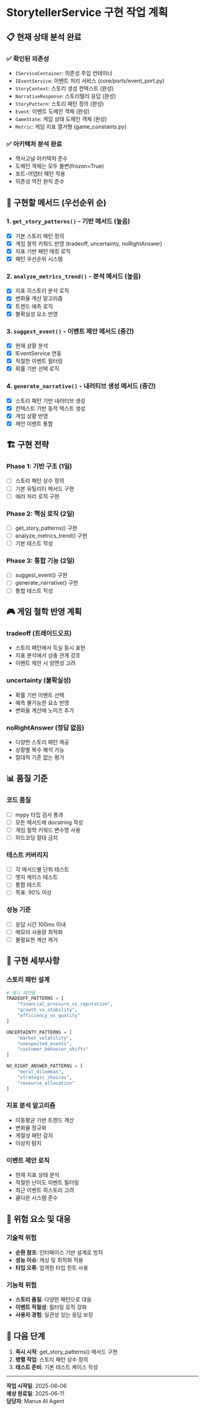 # StorytellerService 구현 작업 계획

## 📋 현재 상태 분석 완료

### ✅ 확인된 의존성
- `IServiceContainer`: 의존성 주입 컨테이너
- `IEventService`: 이벤트 처리 서비스 (core/ports/event_port.py)
- `StoryContext`: 스토리 생성 컨텍스트 (완성)
- `NarrativeResponse`: 스토리텔러 응답 (완성)
- `StoryPattern`: 스토리 패턴 정의 (완성)
- `Event`: 이벤트 도메인 객체 (완성)
- `GameState`: 게임 상태 도메인 객체 (완성)
- `Metric`: 게임 지표 열거형 (game_constants.py)

### ✅ 아키텍처 분석 완료
- 헥사고널 아키텍처 준수
- 도메인 객체는 모두 불변(frozen=True)
- 포트-어댑터 패턴 적용
- 의존성 역전 원칙 준수

## 🎯 구현할 메서드 (우선순위 순)

### 1. `get_story_patterns()` - 기반 메서드 (높음)
- [x] 기본 스토리 패턴 정의
- [x] 게임 철학 키워드 반영 (tradeoff, uncertainty, noRightAnswer)
- [x] 지표 기반 패턴 매칭 로직
- [x] 패턴 우선순위 시스템

### 2. `analyze_metrics_trend()` - 분석 메서드 (높음)  
- [x] 지표 히스토리 분석 로직
- [x] 변화율 계산 알고리즘
- [x] 트렌드 예측 로직
- [x] 불확실성 요소 반영

### 3. `suggest_event()` - 이벤트 제안 메서드 (중간)
- [x] 현재 상황 분석
- [x] IEventService 연동
- [x] 적절한 이벤트 필터링
- [x] 확률 기반 선택 로직

### 4. `generate_narrative()` - 내러티브 생성 메서드 (중간)
- [x] 스토리 패턴 기반 내러티브 생성
- [x] 컨텍스트 기반 동적 텍스트 생성
- [x] 게임 상황 반영
- [x] 제안 이벤트 통합

## 🏗️ 구현 전략

### Phase 1: 기반 구조 (1일)
- [ ] 스토리 패턴 상수 정의
- [ ] 기본 유틸리티 메서드 구현
- [ ] 에러 처리 로직 구현

### Phase 2: 핵심 로직 (2일)
- [ ] get_story_patterns() 구현
- [ ] analyze_metrics_trend() 구현
- [ ] 기본 테스트 작성

### Phase 3: 통합 기능 (2일)
- [ ] suggest_event() 구현
- [ ] generate_narrative() 구현
- [ ] 통합 테스트 작성

## 🎮 게임 철학 반영 계획

### tradeoff (트레이드오프)
- 스토리 패턴에서 득실 동시 표현
- 지표 분석에서 상충 관계 강조
- 이벤트 제안 시 양면성 고려

### uncertainty (불확실성)
- 확률 기반 이벤트 선택
- 예측 불가능한 요소 반영
- 변화율 계산에 노이즈 추가

### noRightAnswer (정답 없음)
- 다양한 스토리 패턴 제공
- 상황별 복수 해석 가능
- 절대적 기준 없는 평가

## 📊 품질 기준

### 코드 품질
- [ ] mypy 타입 검사 통과
- [ ] 모든 메서드에 docstring 작성
- [ ] 게임 철학 키워드 변수명 사용
- [ ] 하드코딩 절대 금지

### 테스트 커버리지
- [ ] 각 메서드별 단위 테스트
- [ ] 엣지 케이스 테스트
- [ ] 통합 테스트
- [ ] 목표: 90% 이상

### 성능 기준
- [ ] 응답 시간 100ms 이내
- [ ] 메모리 사용량 최적화
- [ ] 불필요한 계산 제거

## 🔧 구현 세부사항

### 스토리 패턴 설계
```python
# 예시 패턴들
TRADEOFF_PATTERNS = [
    "financial_pressure_vs_reputation",
    "growth_vs_stability", 
    "efficiency_vs_quality"
]

UNCERTAINTY_PATTERNS = [
    "market_volatility",
    "unexpected_events",
    "customer_behavior_shifts"
]

NO_RIGHT_ANSWER_PATTERNS = [
    "moral_dilemmas",
    "strategic_choices",
    "resource_allocation"
]
```

### 지표 분석 알고리즘
- 이동평균 기반 트렌드 계산
- 변화율 정규화
- 계절성 패턴 감지
- 이상치 탐지

### 이벤트 제안 로직
- 현재 지표 상태 분석
- 적절한 난이도 이벤트 필터링
- 최근 이벤트 히스토리 고려
- 쿨다운 시스템 준수

## 🚨 위험 요소 및 대응

### 기술적 위험
- **순환 참조**: 인터페이스 기반 설계로 방지
- **성능 이슈**: 캐싱 및 최적화 적용
- **타입 오류**: 엄격한 타입 힌트 사용

### 기능적 위험
- **스토리 품질**: 다양한 패턴으로 대응
- **이벤트 적절성**: 필터링 로직 강화
- **사용자 경험**: 일관성 있는 응답 보장

## 📝 다음 단계

1. **즉시 시작**: get_story_patterns() 메서드 구현
2. **병렬 작업**: 스토리 패턴 상수 정의
3. **테스트 준비**: 기본 테스트 케이스 작성

---

**작업 시작일**: 2025-06-06  
**예상 완료일**: 2025-06-11  
**담당자**: Manus AI Agent

